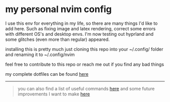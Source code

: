 # my personal nvim config

I use this env for everything in my life, so there are many things I'd like to add here. Such as fixing image and latex rendering, correct some errors with different OS's and desktop envs. 
I'm now testing out hyprland and some glitches (even more than regular) appeared.  

installing this is pretty much just cloning this repo into your ~/.config/ folder and renaming it to ~/.config/nvim

feel free to contribute to this repo or reach me out if you find any bad things

my complete dotfiles can be found [here](https://github.com/Felipe-gsilva/dotfiles)

---

> you can also find a list of useful commands [here](./docs/common-commands.md) and some future improvements I want to make [here](./docs/todo.md)

